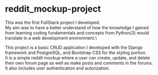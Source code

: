 # reddit_mockup-project

This was the first FullStack project I developed.\
My aim was to have a better understand of how the knowledge I gained from learning coding fundamentals and concepts from Python(3) would translate in a web development environment.\\

This project is a basic CRUD application I developed with the Django framework and PostgreSQL, and Bootstrap CSS for the styling portion.\
It is a simple reddit mockup where a user can create, update, and delete their own forum page as well as make posts and comments in the forums.\
It also includes user authentication and autorization.

